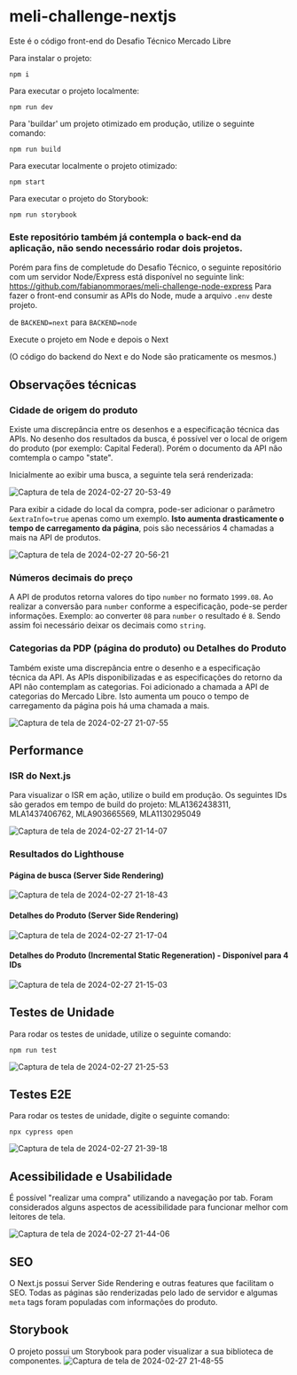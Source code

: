 # meli-challenge-nextjs

Este é o código front-end do Desafio Técnico Mercado Libre

Para instalar o projeto:

`npm i`

Para executar o projeto localmente:

`npm run dev`

Para 'buildar' um projeto otimizado em produção, utilize o seguinte comando:

`npm run build`

Para executar localmente o projeto otimizado:

`npm start`

Para executar o projeto do Storybook:

`npm run storybook`

### Este repositório também já contempla o back-end da aplicação, não sendo necessário rodar dois projetos.
Porém para fins de completude do Desafio Técnico, o seguinte repositório com um servidor Node/Express está disponível no seguinte link: https://github.com/fabianommoraes/meli-challenge-node-express
Para fazer o front-end consumir as APIs do Node, mude a arquivo `.env` deste projeto.

de `BACKEND=next` para `BACKEND=node`

Execute o projeto em Node e depois o Next

(O código do backend do Next e do Node são praticamente os mesmos.)

## Observações técnicas

### Cidade de origem do produto

Existe uma discrepância entre os desenhos e a especificação técnica das APIs.
No desenho dos resultados da busca, é possível ver o local de origem do produto (por exemplo: Capital Federal).
Porém o documento da API não comtempla o campo "state".

Inicialmente ao exibir uma busca, a seguinte tela será renderizada:

![Captura de tela de 2024-02-27 20-53-49](https://github.com/fabianommoraes/meli-challenge-nextjs/assets/11391586/8bd0a6e5-34b3-4b39-bb96-07c40da988aa)

Para exibir a cidade do local da compra, pode-ser adicionar o parâmetro `&extraInfo=true` apenas como um exemplo.
**Isto aumenta drasticamente o tempo de carregamento da página**, pois são necessários 4 chamadas a mais na API de produtos.

![Captura de tela de 2024-02-27 20-56-21](https://github.com/fabianommoraes/meli-challenge-nextjs/assets/11391586/426ea8d1-441e-4430-bc23-f41fe3fa98a0)

### Números decimais do preço

A API de produtos retorna valores do tipo `number` no formato `1999.08`. Ao realizar a conversão para `number` conforme a especificação, pode-se perder informações. Exemplo: ao converter `08` para `number` o resultado é `8`.
Sendo assim foi necessário deixar os decimais como `string`.

### Categorias da PDP (página do produto) ou Detalhes do Produto

Também existe uma discrepância entre o desenho e a especificação técnica da API.
As APIs disponibilizadas e as especificações do retorno da API não contemplam as categorias.
Foi adicionado a chamada a API de categorias do Mercado Libre. Isto aumenta um pouco o tempo de carregamento da página pois há uma chamada a mais.

![Captura de tela de 2024-02-27 21-07-55](https://github.com/fabianommoraes/meli-challenge-nextjs/assets/11391586/a13a31c0-1069-400c-9986-6f4d7ddec675)

## Performance
### ISR do Next.js

Para visualizar o ISR em ação, utilize o build em produção.
Os seguintes IDs são gerados em tempo de build do projeto: MLA1362438311, MLA1437406762, MLA903665569, MLA1130295049

![Captura de tela de 2024-02-27 21-14-07](https://github.com/fabianommoraes/meli-challenge-nextjs/assets/11391586/1beb8217-cb35-49ca-a628-3afd5d138186)

### Resultados do Lighthouse
#### Página de busca (Server Side Rendering)
![Captura de tela de 2024-02-27 21-18-43](https://github.com/fabianommoraes/meli-challenge-nextjs/assets/11391586/275cac70-7bee-41e5-81d7-d250dd1271f3)

#### Detalhes do Produto (Server Side Rendering)
![Captura de tela de 2024-02-27 21-17-04](https://github.com/fabianommoraes/meli-challenge-nextjs/assets/11391586/ae15a8b7-09c2-45e2-b531-1a091b2ecc34)

#### Detalhes do Produto (Incremental Static Regeneration) - Disponível para 4 IDs
![Captura de tela de 2024-02-27 21-15-03](https://github.com/fabianommoraes/meli-challenge-nextjs/assets/11391586/f0b31390-f66d-468f-b77b-e071a0d70fc4)


## Testes de Unidade
Para rodar os testes de unidade, utilize o seguinte comando:

`npm run test`

![Captura de tela de 2024-02-27 21-25-53](https://github.com/fabianommoraes/meli-challenge-nextjs/assets/11391586/fb0c1dd5-10a9-4602-bf56-6e2982c2b441)


## Testes E2E
Para rodar os testes de unidade, digite o seguinte comando:

`npx cypress open`

![Captura de tela de 2024-02-27 21-39-18](https://github.com/fabianommoraes/meli-challenge-nextjs/assets/11391586/448a430b-ec89-4cd8-8c16-3eceb0c3798b)

## Acessibilidade e Usabilidade
É possível "realizar uma compra" utilizando a navegação por tab. Foram considerados alguns aspectos de acessibilidade para funcionar melhor com leitores de tela.

![Captura de tela de 2024-02-27 21-44-06](https://github.com/fabianommoraes/meli-challenge-nextjs/assets/11391586/5a95b26e-0f55-4f94-b034-7dd45735d719)


## SEO
O Next.js possui Server Side Rendering e outras features que facilitam o SEO.
Todas as páginas são renderizadas pelo lado de servidor e algumas `meta` tags foram populadas com informações do produto.

## Storybook
O projeto possui um Storybook para poder visualizar a sua biblioteca de componentes.
![Captura de tela de 2024-02-27 21-48-55](https://github.com/fabianommoraes/meli-challenge-nextjs/assets/11391586/be160e5c-c185-43b2-ab4d-c316151f15d5)




